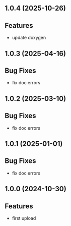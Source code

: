 ## 1.0.4 (2025-10-26)

## Features

- update doxygen

## 1.0.3 (2025-04-16)

## Bug Fixes

- fix doc errors

## 1.0.2 (2025-03-10)

## Bug Fixes

- fix doc errors

## 1.0.1 (2025-01-01)

## Bug Fixes

- fix doc errors

## 1.0.0 (2024-10-30)

## Features

- first upload